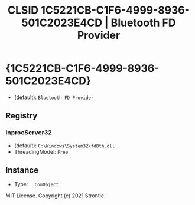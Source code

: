﻿---
title: "CLSID 1C5221CB-C1F6-4999-8936-501C2023E4CD | Bluetooth FD Provider"
excerpt: What is COM-Object CLSID 1C5221CB-C1F6-4999-8936-501C2023E4CD?
---

# {1C5221CB-C1F6-4999-8936-501C2023E4CD}

* (default): `Bluetooth FD Provider`

## Registry


### InprocServer32

* (default): `C:\Windows\System32\fdBth.dll`
* ThreadingModel: `Free`

## Instance

* Type: `__ComObject`

MIT License. Copyright (c) 2021 Strontic.


